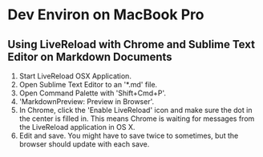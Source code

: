 # Dev Environ on MacBook Pro

## Using LiveReload with Chrome and Sublime Text Editor on Markdown Documents

1. Start LiveReload OSX Application.
1. Open Sublime Text Editor to an  '*.md' file.
2. Open Command Palette with 'Shift+Cmd+P'.
3. 'MarkdownPreview: Preview in Browser'.
4. In Chrome, click the 'Enable LiveReload' icon and make sure the dot in the center is filled in. This means Chrome is waiting for messages from the LiveReload application in OS X.
5. Edit and save. You might have to save twice to sometimes, but the browser should update with each save.


